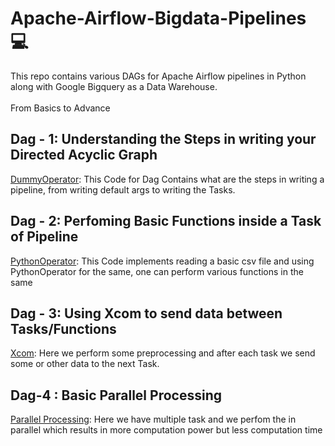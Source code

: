 # Apache-Airflow-Bigdata-Pipelines 💻
This repo contains various DAGs for Apache Airflow pipelines in Python along with Google Bigquery as a Data Warehouse.<br><br> From Basics to Advance

## Dag - 1: Understanding the Steps in writing your Directed Acyclic Graph
[DummyOperator](https://github.com/vatsalsmehta/Apache-Airflow-Bigdata-Pipelines/blob/main/dummy_operator.py): This Code for Dag Contains what are the steps in writing a pipeline, from writing default args to writing the Tasks.

## Dag - 2: Perfoming Basic Functions inside a Task of Pipeline
[PythonOperator](https://github.com/vatsalsmehta/Apache-Airflow-Bigdata-Pipelines/blob/main/csv_read_dag.py): This Code implements reading a basic csv file and using PythonOperator for the same, one can perform various functions in the same

## Dag - 3: Using Xcom to send data between Tasks/Functions
[Xcom](https://github.com/vatsalsmehta/Apache-Airflow-Bigdata-Pipelines/blob/main/xcom_dag.py): Here we perform some preprocessing and after each task we send some or other data to the next Task.

## Dag-4 : Basic Parallel Processing
[Parallel Processing](https://github.com/vatsalsmehta/Apache-Airflow-Bigdata-Pipelines/blob/main/parallel_task.py): Here we have multiple task and we perfom the in parallel which results in more computation power but less computation time
